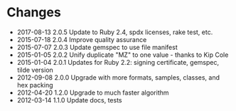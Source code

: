 # Changes

* 2017-08-13 2.0.5 Update to Ruby 2.4, spdx licenses, rake test, etc.
* 2015-07-18 2.0.4 Improve quality assurance
* 2015-07-07 2.0.3 Update gemspec to use file manifest
* 2015-01-05 2.0.2 Unify duplicate "MZ" to one value - thanks to Kip Cole
* 2015-01-04 2.0.1 Updates for Ruby 2.2: signing certificate, gemspec, tilde version
* 2012-09-08 2.0.0 Upgrade with more formats, samples, classes, and hex packing
* 2012-04-20 1.2.0 Upgrade to much faster algorithm
* 2012-03-14 1.1.0 Update docs, tests
